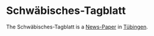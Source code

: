 # Schwäbisches-Tagblatt

The Schwäbisches-Tagblatt is a [News-Paper](191000006.md) in [Tübingen](2000001.md).
